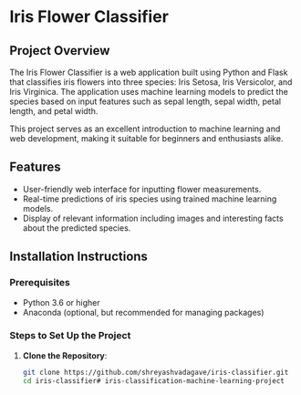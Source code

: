 # Iris Flower Classifier

## Project Overview
The Iris Flower Classifier is a web application built using Python and Flask that classifies iris flowers into three species: Iris Setosa, Iris Versicolor, and Iris Virginica. The application uses machine learning models to predict the species based on input features such as sepal length, sepal width, petal length, and petal width.

This project serves as an excellent introduction to machine learning and web development, making it suitable for beginners and enthusiasts alike.

## Features
- User-friendly web interface for inputting flower measurements.
- Real-time predictions of iris species using trained machine learning models.
- Display of relevant information including images and interesting facts about the predicted species.

## Installation Instructions

### Prerequisites
- Python 3.6 or higher
- Anaconda (optional, but recommended for managing packages)

### Steps to Set Up the Project
1. **Clone the Repository**:
   ```bash
   git clone https://github.com/shreyashvadagave/iris-classifier.git
   cd iris-classifier# iris-classification-machine-learning-project


